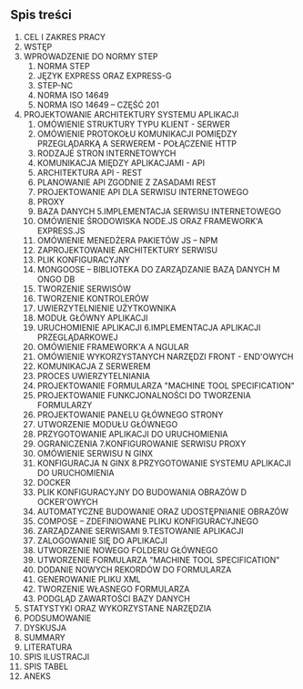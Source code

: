 ## Spis treści

1. CEL I ZAKRES PRACY 
2. WSTĘP 
3. WPROWADZENIE DO NORMY STEP
    1. NORMA STEP
    2. JĘZYK EXPRESS ORAZ EXPRESS-G
    3. STEP-NC
    4. NORMA ISO 14649
    5. NORMA ISO 14649 – CZĘŚĆ 201
4. PROJEKTOWANIE ARCHITEKTURY SYSTEMU APLIKACJI
    1. OMÓWIENIE STRUKTURY TYPU KLIENT - SERWER
    2. OMÓWIENIE PROTOKOŁU KOMUNIKACJI POMIĘDZY PRZEGLĄDARKĄ A SERWEREM - POŁĄCZENIE HTTP
    3. RODZAJE STRON INTERNETOWYCH 
    4. KOMUNIKACJA MIĘDZY APLIKACJAMI - API 
    5. ARCHITEKTURA API - REST 
    6. PLANOWANIE API ZGODNIE Z ZASADAMI REST 
    7. PROJEKTOWANIE API DLA SERWISU INTERNETOWEGO
    8. PROXY 
    9. BAZA DANYCH 
5.IMPLEMENTACJA SERWISU INTERNETOWEGO
    1. OMÓWIENIE ŚRODOWISKA NODE.JS ORAZ FRAMEWORK'A EXPRESS.JS 
    2. OMÓWIENIE MENEDŻERA PAKIETÓW JS – NPM
    3. ZAPROJEKTOWANIE ARCHITEKTURY SERWISU 
    4. PLIK KONFIGURACYJNY
    5. MONGOOSE – BIBLIOTEKA DO ZARZĄDZANIE BAZĄ DANYCH M ONGO DB
    6. TWORZENIE SERWISÓW
    7. TWORZENIE KONTROLERÓW
    8. UWIERZYTELNIENIE UŻYTKOWNIKA
    9. MODUŁ GŁÓWNY APLIKACJI 
    10. URUCHOMIENIE APLIKACJI
6.IMPLEMENTACJA APLIKACJI PRZEGLĄDARKOWEJ 
    1. OMÓWIENIE FRAMEWORK'A A NGULAR 
    2. OMÓWIENIE WYKORZYSTANYCH NARZĘDZI FRONT - END'OWYCH
    3. KOMUNIKACJA Z SERWEREM
    4. PROCES UWIERZYTELNIANIA 
    5. PROJEKTOWANIE FORMULARZA "MACHINE TOOL SPECIFICATION"
    6. PROJEKTOWANIE FUNKCJONALNOŚCI DO TWORZENIA FORMULARZY 
    7. PROJEKTOWANIE PANELU GŁÓWNEGO STRONY
    8. UTWORZENIE MODUŁU GŁÓWNEGO
    9. PRZYGOTOWANIE APLIKACJI DO URUCHOMIENIA
    10. OGRANICZENIA
7.KONFIGUROWANIE SERWISU PROXY 
    1. OMÓWIENIE SERWISU N GINX
    2. KONFIGURACJA N GINX 
8.PRZYGOTOWANIE SYSTEMU APLIKACJI DO URUCHOMIENIA 
    1. DOCKER
    2. PLIK KONFIGURACYJNY DO BUDOWANIA OBRAZÓW D OCKER'OWYCH 
    3. AUTOMATYCZNE BUDOWANIE ORAZ UDOSTĘPNIANIE OBRAZÓW 
    4. COMPOSE – ZDEFINIOWANE PLIKU KONFIGURACYJNEGO
    5. ZARZĄDZANIE SERWISAMI 
9.TESTOWANIE APLIKACJI
    1. ZALOGOWANIE SIĘ DO APLIKACJI 
    2. UTWORZENIE NOWEGO FOLDERU GŁÓWNEGO 
    3. UTWORZENIE FORMULARZA "MACHINE TOOL SPECIFICATION"
    4. DODANIE NOWYCH REKORDÓW DO FORMULARZA
    5. GENEROWANIE PLIKU XML 
    6. TWORZENIE WŁASNEGO FORMULARZA 
    7. PODGLĄD ZAWARTOŚCI BAZY DANYCH 
10. STATYSTYKI ORAZ WYKORZYSTANE NARZĘDZIA 
11. PODSUMOWANIE 
12. DYSKUSJA 
13. SUMMARY
14. LITERATURA
15. SPIS ILUSTRACJI
16. SPIS TABEL 
17. ANEKS 
